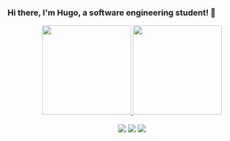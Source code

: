 ### Hi there, I'm Hugo, a software engineering student! 👋

<!--
**hugobarea/hugobarea** is a ✨ _special_ ✨ repository because its `README.md` (this file) appears on your GitHub profile.
-->

<div align="center">
  <a href="https://github.com/hugobarea">
  <img height="180em" src="https://github-readme-stats.vercel.app/api?username=hugobarea&show_icons=true&theme=dark&include_all_commits=true&count_private=true"/>
    <img height="180em" src="https://wakatime.com/share/@hugobarea_/fa568dfb-e21a-430d-b000-726fade51961.svg"/>
</div>

<br>
<div align ="center"> 
  <a href="https://www.instagram.com/hugobarea_" target="_blank"><img src="https://img.shields.io/badge/-Instagram-%23333?style=for-the-badge&logo=instagram&logoColor=white" target="_blank"></a>
  <a href = "mailto:bareamorenohugo@gmail.com"><img src="https://img.shields.io/badge/-Gmail-%23333?style=for-the-badge&logo=gmail&logoColor=white" target="_blank"></a>
  <a href="https://www.linkedin.com/in/hugo-barea-674a681b7" target="_blank"><img src="https://img.shields.io/badge/-LinkedIn-%23333?style=for-the-badge&logo=linkedin&logoColor=white" target="_blank"></a> 
</div>
